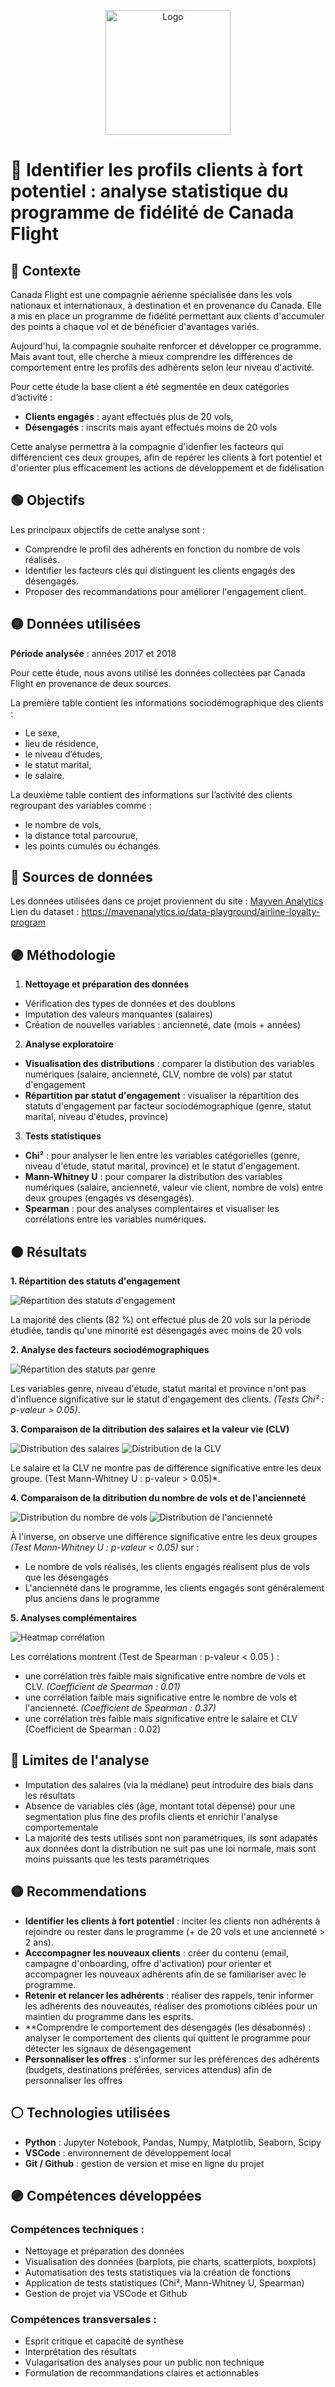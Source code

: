 <p align="center">
  <img src="./Images/Logo_canada_flight.png" alt="Logo" width="200">
</p>

# 💎 Identifier les profils clients à fort potentiel : analyse statistique du programme de fidélité de Canada Flight



## 🔵 Contexte

Canada Flight est une compagnie aérienne spécialisée dans les vols nationaux et internationaux, à destination et en provenance du Canada.
Elle a mis en place un programme de fidélité permettant aux clients d'accumuler des points à chaque vol et de bénéficier d'avantages variés.

Aujourd'hui, la compagnie souhaite renforcer et développer ce programme. Mais avant tout, elle cherche à mieux comprendre les différences de comportement entre les profils des adhérents selon leur niveau d'activité.

Pour cette étude la base client a été segmentée en deux catégories d’activité :

- **Clients engagés** : ayant effectués plus de 20 vols,
- **Désengagés** : inscrits mais ayant effectués moins de 20 vols

Cette analyse permettra à la compagnie d'idenfier les facteurs qui différencient ces deux groupes, afin de repérer les clients à fort potentiel et d'orienter plus efficacement les actions de développement et de fidélisation



## 🟢 Objectifs

Les principaux objectifs de cette analyse sont :

- Comprendre le profil des adhérents en fonction du nombre de vols réalisés.
- Identifier les facteurs clés qui distinguent les clients engagés des désengagés.
- Proposer des recommandations pour améliorer l'engagement client.



## 🟡 Données utilisées

**Période analysée** : années 2017 et 2018

Pour cette étude, nous avons utilisé les données collectées par Canada Flight en provenance de deux sources.

La première table contient les informations sociodémographique des clients :
 - Le sexe, 
 - lieu de résidence, 
 - le niveau d’études, 
 - le statut marital, 
 - le salaire. 

La deuxième table contient des informations sur l’activité des clients regroupant des variables comme :
 - le nombre de vols, 
 - la distance total parcourue, 
 - les points cumulés ou échangés.
 


## 🔵 Sources de données

Les données utilisées dans ce projet proviennent du site : [Mayven Analytics](https://mavenanalytics.io/)  
Lien du dataset : https://mavenanalytics.io/data-playground/airline-loyalty-program



## 🟣 Méthodologie

1. **Nettoyage et préparation des données** 

- Vérification des types de données et des doublons 
- Imputation des valeurs manquantes (salaires)
- Création de nouvelles variables : ancienneté, date (mois + années)

2. **Analyse exploratoire**

- **Visualisation des distributions** : comparer la distibution des variables numériques (salaire, ancienneté, CLV, nombre de vols) par statut d'engagement
- **Répartition par statut d'engagement** : visualiser la répartition des statuts d'engagement par facteur sociodémographique (genre, statut marital, niveau d'études, province)

3. **Tests statistiques**

- **Chi²** : pour analyser le lien entre les  variables catégorielles (genre, niveau d'étude, statut marital, province) et le statut d'engagement.
- **Mann-Whitney U** : pour comparer la distribution des variables numériques (salaire, ancienneté, valeur vie client, nombre de vols) entre deux groupes (engagés vs désengagés).
- **Spearman** : pour des analyses complentaires et visualiser les corrélations entre les variables numériques.



## 🟠 Résultats 

**1. Répartition des statuts d'engagement**

![Répartition des statuts d'engagement](./Images/Analyse%20exploratoire/Répartition%20des%20clients%20par%20statut.png)

La majorité des clients (82 %) ont effectué plus de 20 vols sur la période étudiée, tandis qu'une minorité est désengagés avec moins de 20 vols

**2. Analyse des facteurs sociodémographiques**

![Répartition des statuts par genre](./Images/Analyse_ciblée/Répartition%20des%20statuts%20par%20genre.png)

Les variables genre, niveau d'étude, statut marital et province n'ont pas d'influence significative sur le statut d'engagement des clients. *(Tests Chi² : p-valeur > 0.05)*.

**3. Comparaison de la ditribution des salaires et la valeur vie (CLV)**

![Distribution des salaires](./Images/Analyse_ciblée/Distribution%20des%20salaires%20par%20statut%20(boxplot).png)
![Distribution de la CLV](./Images/Analyse_ciblée/Distribution%20de%20la%20CLV%20(boxplots).png)

Le salaire et la CLV ne montre pas de différence significative entre les deux groupe. (Test Mann-Whitney U : p-valeur > 0.05)*.

**4. Comparaison de la ditribution du nombre de vols et de l'ancienneté**

![Distribution du nombre de vols](./Images/Analyse_ciblée/Distribution%20du%20nombre%20de%20vols%20(boxplot).png)
![Distribution de l'ancienneté](./Images/Analyse_ciblée/Distribution%20de%20l'ancienneté%20(boxplots).png)

À l'inverse, on observe une différence significative entre les deux groupes *(Test Mann-Whitney U : p-valeur < 0.05)* sur : 

- Le nombre de vols réalisés, les clients engagés réalisent plus de vols que les désengagés
- L'anciennété dans le programme, les clients engagés sont généralement plus anciens dans le programme

**5. Analyses complémentaires**

![Heatmap corrélation](./Images/Analyse_ciblée/Heatmap%20de%20corrélation.png)

Les corrélations montrent (Test de Spearman : p-valeur < 0.05 )  : 

- une corrélation très faible mais significative entre nombre de vols et CLV. *(Coefficient de Spearman : 0.01)*
- une corrélation faible mais significative entre le nombre de vols et l'ancienneté. *(Coefficient de Spearman : 0.37)*
- une corrélation très faible mais significative entre le salaire et CLV (Coefficient de Spearman : 0.02)



## 🔴 Limites de l'analyse

- Imputation des salaires (via la médiane) peut introduire des biais dans les résultats
- Absence de variables clés (âge, montant total dépensé) pour une segmentation plus fine des profils clients et enrichir l'analyse comportementale
- La majorité des tests utilisés sont non paramétriques, ils sont adapatés aux données dont la distribution ne suit pas une loi normale, mais sont moins puissants que les tests paramétriques



## 🟡 Recommendations

- **Identifier les clients à fort potentiel** : inciter les clients non adhérents à rejoindre ou rester dans le programme (+ de 20 vols et une ancienneté > 2 ans).
- **Acccompagner les nouveaux clients** : créer du contenu (email, campagne d'onboarding, offre d'activation) pour orienter et accompagner les nouveaux adhérents afin de se familiariser avec le programme.
- **Retenir et relancer les adhérents** : réaliser des rappels, tenir informer les adhérents des nouveautés, réaliser des promotions ciblées pour un maintien du programme dans les esprits.
- **Comprendre le comportement des désengagés (les désabonnés) : analyser le comportement des clients qui quittent le programme pour détecter les signaux de désengagement
- **Personnaliser les offres** : s'informer sur les préférences des adhérents (budgets, destinations préférées, services attendus) afin de personnaliser les offres 



## ⚪ Technologies utilisées

- **Python** : Jupyter Notebook, Pandas, Numpy, Matplotlib, Seaborn, Scipy
- **VSCode** : environnement de développement local
- **Git / Github** : gestion de version et mise en ligne du projet



## 🟣 Compétences développées

### Compétences techniques :

- Nettoyage et préparation des données
- Visualisation des données (barplots, pie charts, scatterplots, boxplots)
- Automatisation des tests statistiques via la création de fonctions
- Application de tests statistiques (Chi², Mann-Whitney U, Spearman)
- Gestion de projet via VSCode et Github

### Compétences transversales : 

- Esprit critique et capacité de synthèse
- Interprétation des résultats
- Vulagarisation des analyses pour un public non technique
- Formulation de recommandations claires et actionnables





